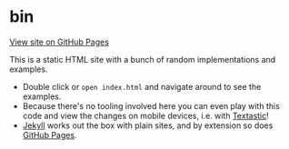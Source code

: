 bin
===

[View site on GitHub Pages](https://bilalakil.github.io/bin)

This is a static HTML site with a bunch of random implementations and examples.

- Double click or `open index.html` and navigate around to see the examples.
- Because there's no tooling involved here
  you can even play with this code and view the changes on mobile devices,
  i.e. with [Textastic](https://www.textasticapp.com/)!
- [Jekyll](https://jekyllrb.com) works out the box with plain sites,
  and by extension so does [GitHub Pages](https://pages.github.com/).

